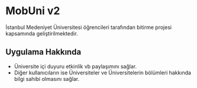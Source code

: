 # MobUni v2

İstanbul Medeniyet Üniversitesi öğrencileri tarafından bitirme projesi kapsamında geliştirilmektedir.

## Uygulama Hakkında

- Üniversite içi duyuru etkinlik vb paylaşımını sağlar.
- Diğer kullanıcıların ise Üniversiteler ve Üniversitelerin bölümleri hakkında bilgi sahibi olmasını sağlar.
